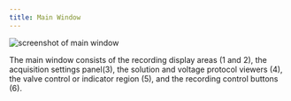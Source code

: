 ```yaml
---
title: Main Window
---
```


![screenshot of main window]()

The main window consists of the recording display areas (1 and 2), the acquisition settings panel(3), the solution and voltage protocol viewers (4), the valve control or indicator region (5), and the recording control buttons (6).